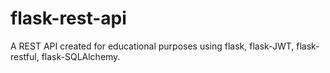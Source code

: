 # flask-rest-api
A REST API created for educational purposes using flask, flask-JWT, flask-restful, flask-SQLAlchemy.
